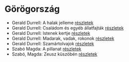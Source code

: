 # Görögország

- Gerald Durrell: A halak jelleme [részletek](_details/Gerald%20Durrell.md#id_879)
- Gerald Durrell: Családom és egyéb állatfajták [részletek](_details/Gerald%20Durrell.md#id_50)
- Gerald Durrell: Istenek kertje [részletek](_details/Gerald%20Durrell.md#id_868)
- Gerald Durrell: Madarak, vadak, rokonok [részletek](_details/Gerald%20Durrell.md#id_867)
- Gerald Durrell: Szamártolvajok [részletek](_details/Gerald%20Durrell.md#id_874)
- Szabó Magda: A pillanat [részletek](_details/Szab%C3%B3%20Magda.md#id_1336)
- Szabó, Magda: Zeusz küszöbén [részletek](_details/Szab%C3%B3%2C%20Magda.md#id_1343)